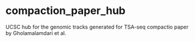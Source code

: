 # compaction_paper_hub
UCSC hub for the genomic tracks generated for TSA-seq compactio paper by Gholamalamdari et al.
